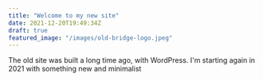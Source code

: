```yaml
---
title: "Welcome to my new site"
date: 2021-12-20T19:49:34Z
draft: true
featured_image: "/images/old-bridge-logo.jpeg"
---
```


The old site was built a long time ago, with WordPress.   I'm starting again in 2021 with something new and minimalist
